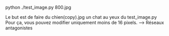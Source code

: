 python ./test_image.py 800.jpg

Le but est de faire du chien(copy).jpg un chat au yeux du test_image.py
Pour ça, vous pouvez modifier uniquement moins de 16 pixels.
--> Réseaux antagonistes
